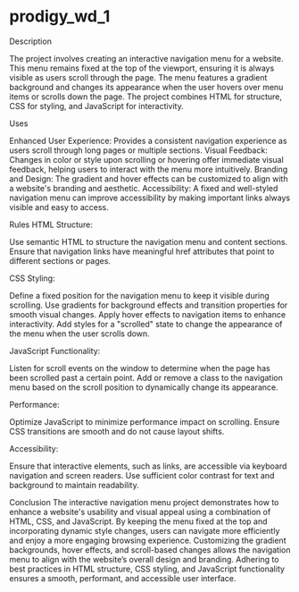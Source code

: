 # prodigy_wd_1
Description

The project involves creating an interactive navigation menu for a website. This menu remains fixed at the top of the viewport, ensuring it is always visible as users scroll through the page. The menu features a gradient background and changes its appearance when the user hovers over menu items or scrolls down the page. The project combines HTML for structure, CSS for styling, and JavaScript for interactivity.

Uses

Enhanced User Experience: Provides a consistent navigation experience as users scroll through long pages or multiple sections.
Visual Feedback: Changes in color or style upon scrolling or hovering offer immediate visual feedback, helping users to interact with the menu more intuitively.
Branding and Design: The gradient and hover effects can be customized to align with a website's branding and aesthetic.
Accessibility: A fixed and well-styled navigation menu can improve accessibility by making important links always visible and easy to access.

Rules
HTML Structure:

Use semantic HTML to structure the navigation menu and content sections.
Ensure that navigation links have meaningful href attributes that point to different sections or pages.

CSS Styling:

Define a fixed position for the navigation menu to keep it visible during scrolling.
Use gradients for background effects and transition properties for smooth visual changes.
Apply hover effects to navigation items to enhance interactivity.
Add styles for a "scrolled" state to change the appearance of the menu when the user scrolls down.

JavaScript Functionality:

Listen for scroll events on the window to determine when the page has been scrolled past a certain point.
Add or remove a class to the navigation menu based on the scroll position to dynamically change its appearance.

Performance:

Optimize JavaScript to minimize performance impact on scrolling.
Ensure CSS transitions are smooth and do not cause layout shifts.

Accessibility:

Ensure that interactive elements, such as links, are accessible via keyboard navigation and screen readers.
Use sufficient color contrast for text and background to maintain readability.

Conclusion
The interactive navigation menu project demonstrates how to enhance a website's usability and visual appeal using a combination of HTML, CSS, and JavaScript. By keeping the menu fixed at the top and incorporating dynamic style changes, users can navigate more efficiently and enjoy a more engaging browsing experience. Customizing the gradient backgrounds, hover effects, and scroll-based changes allows the navigation menu to align with the website’s overall design and branding. Adhering to best practices in HTML structure, CSS styling, and JavaScript functionality ensures a smooth, performant, and accessible user interface.




